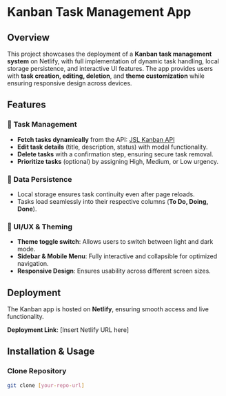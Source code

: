 # Kanban Task Management App

## Overview

This project showcases the deployment of a **Kanban task management system** on Netlify, with full implementation of dynamic task handling, local storage persistence, and interactive UI features. The app provides users with **task creation, editing, deletion**, and **theme customization** while ensuring responsive design across devices.

## Features

### 📝 Task Management
- **Fetch tasks dynamically** from the API: [JSL Kanban API](https://jsl-kanban-api.vercel.app/)
- **Edit task details** (title, description, status) with modal functionality.
- **Delete tasks** with a confirmation step, ensuring secure task removal.
- **Prioritize tasks** (optional) by assigning High, Medium, or Low urgency.

### 💾 Data Persistence
- Local storage ensures task continuity even after page reloads.
- Tasks load seamlessly into their respective columns (**To Do, Doing, Done**).

### 🎨 UI/UX & Theming
- **Theme toggle switch**: Allows users to switch between light and dark mode.
- **Sidebar & Mobile Menu**: Fully interactive and collapsible for optimized navigation.
- **Responsive Design**: Ensures usability across different screen sizes.

## Deployment

The Kanban app is hosted on **Netlify**, ensuring smooth access and live functionality.

**Deployment Link**: [Insert Netlify URL here]

## Installation & Usage

### Clone Repository
```bash
git clone [your-repo-url]
